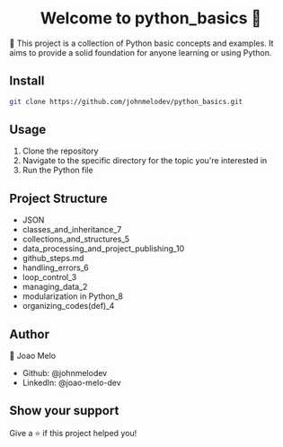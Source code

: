 <h1 align="center">Welcome to python_basics 👋</h1>
<p>🐍 This project is a collection of Python basic concepts and examples. It aims to provide a solid foundation for anyone learning or using Python.</p>

## Install

```sh
git clone https://github.com/johnmelodev/python_basics.git
```

## Usage

1. Clone the repository
2. Navigate to the specific directory for the topic you're interested in
3. Run the Python file

## Project Structure

- JSON
- classes_and_inheritance_7
- collections_and_structures_5
- data_processing_and_project_publishing_10
- github_steps.md
- handling_errors_6
- loop_control_3
- managing_data_2
- modularization in Python_8
- organizing_codes(def)_4

## Author

👤 Joao Melo

- Github: @johnmelodev
- LinkedIn: @joao-melo-dev

## Show your support

Give a ⭐️ if this project helped you!
